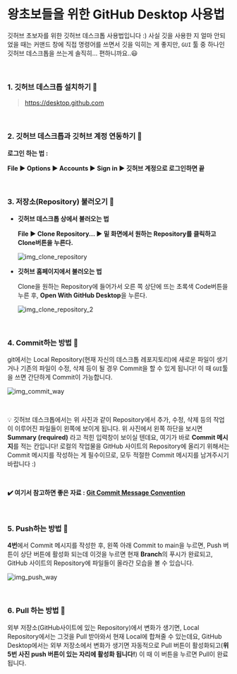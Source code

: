 # 왕초보들을 위한 GitHub Desktop 사용법

깃허브 초보자를 위한 깃허브 데스크톱 사용법입니다 :) 사실 깃을 사용한 지 얼마 안되었을 때는 커맨드 창에 직접 명령어를 쓰면서 깃을 익히는 게 좋지만, `GUI` 툴 중 하나인 깃허브 데스크톱을 쓰는게 솔직히... 편하니까요..:smiley:

<br>

### 1. 깃허브 데스크톱 설치하기 :green_apple:

> https://desktop.github.com

<br>

### 2. 깃허브 데스크톱과 깃허브 계정 연동하기 :apple:

**로그인 하는 법 :**

**File :arrow_forward: Options :arrow_forward: Accounts :arrow_forward: Sign in :arrow_forward: 깃허브 계정으로 로그인하면 끝**

<br>

### 3. 저장소(Repository) 불러오기 :orange:

- **깃허브 데스크톱 상에서 불러오는 법**

  **File :arrow_forward: Clone Repository... :arrow_forward: 밑 화면에서 원하는 Repository를 클릭하고 Clone버튼을 누른다.**

  ![img_clone_repository](/Image/img_clone_repository.png)

- **깃허브 홈페이지에서 불러오는 법**

  Clone을 원하는 Repository에 들어가서 오른 쪽 상단에 뜨는 초록색 Code버튼을 누른 후, **Open With GitHub Desktop**을 누른다.

  ![img_clone_repository_2](/Image/img_clone_repository_2.png)

<br>

### 4. Commit하는 방법 :lemon:

git에서는 Local Repository(현재 자신의 데스크톱 레포지토리)에 새로운 파일이 생기거나 기존의 파일이 수정, 삭제 등이 될 경우 Commit을 할 수 있게 됩니다! 이 때 `GUI`툴을 쓰면 간단하게 Commit이 가능합니다.

![img_commit_way](/Image/img_commit_way.png)

<br>

:bulb: 깃허브 데스크톱에서는 위 사진과 같이 Repository에서 추가, 수정, 삭제 등의 작업이 이루어진 파일들이 왼쪽에 보이게 됩니다. 위 사진에서 왼쪽 하단을 보시면 **Summary (required)** 라고 적힌 입력창이 보이실 텐데요, 여기가 바로 **Commit 메시지**를 적는 칸입니다! 로컬의 작업물을 GitHub 사이트의 Repository에 올리기 위해서는 Commit 메시지를 작성하는 게 필수이므로, 모두 적절한 Commit 메시지를 남겨주시기 바랍니다 :)

<br>

**:heavy_check_mark: 여기서 참고하면 좋은 자료 : [Git Commit Message Convention](https://github.com/8-seconds/WIKI_FOR_8_SECONDS/blob/main/GitHub/CommitMessageConvention.md)**

<br>

### 5. Push하는 방법 :grapes:

**4번**에서 Commit 메시지를 작성한 후, 왼쪽 아래 Commit to main을 누르면, Push 버튼이 상단 버튼에 활성화 되는데 이것을 누르면 현재 **Branch**의 푸시가 완료되고, GitHub 사이트의 Repository에 파일들이 올라간 모습을 볼 수 있습니다.

![img_push_way](/Image/img_push_way.png)

<br>

### 6. Pull 하는 방법 :avocado:

외부 저장소(GitHub사이트에 있는 Repository)에서 변화가 생기면, Local Repository에서는 그것을 Pull 받아와서 현재 Local에 합쳐줄 수 있는데요, GitHub Desktop에서는 외부 저장소에서 변화가 생기면 자동적으로 Pull 버튼이 활성화되고(**위 5번 사진 push 버튼이 있는 자리에 활성화 됩니다!**) 이 때 이 버튼을 누르면 Pull이 완료됩니다. 
